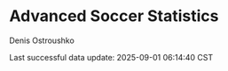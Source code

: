 # Advanced Soccer Statistics
Denis Ostroushko

<!-- gfm -->

Last successful data update: 2025-09-01 06:14:40 CST
